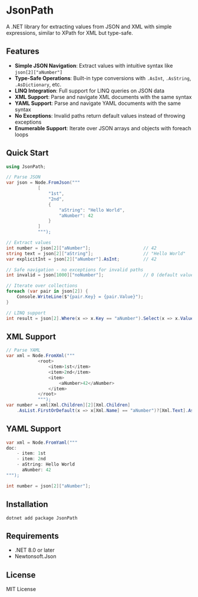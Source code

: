 # JsonPath

A .NET library for extracting values from JSON and XML with simple expressions, similar to XPath for XML but type-safe.

## Features

- **Simple JSON Navigation**: Extract values with intuitive syntax like `json[2]["aNumber"]`
- **Type-Safe Operations**: Built-in type conversions with `.AsInt`, `.AsString`, `.AsDictionary`, etc.
- **LINQ Integration**: Full support for LINQ queries on JSON data
- **XML Support**: Parse and navigate XML documents with the same syntax
- **YAML Support**: Parse and navigate YAML documents with the same syntax
- **No Exceptions**: Invalid paths return default values instead of throwing exceptions
- **Enumerable Support**: Iterate over JSON arrays and objects with foreach loops

## Quick Start

```csharp
using JsonPath;

// Parse JSON
var json = Node.FromJson("""
            [
                "1st",
                "2nd",
                {
                    "aString": "Hello World",
                    "aNumber": 42
                }
            ]
            """);

// Extract values
int number = json[2]["aNumber"];                    // 42
string text = json[2]["aString"];                   // "Hello World"
var explicitInt = json[2]["aNumber"].AsInt;         // 42

// Safe navigation - no exceptions for invalid paths
int invalid = json[1000]["noNumber"];               // 0 (default value)

// Iterate over collections
foreach (var pair in json[2]) {
    Console.WriteLine($"{pair.Key} = {pair.Value}");
}

// LINQ support
int result = json[2].Where(x => x.Key == "aNumber").Select(x => x.Value).First();
```

## XML Support

```csharp
// Parse YAML
var xml = Node.FromXml("""
            <root>
                <item>1st</item>
                <item>2nd</item>
                <item>
                    <aNumber>42</aNumber>
                </item>
            </root>
            """);
var number = xml[Xml.Children][2][Xml.Children]
    .AsList.FirstOrDefault(x => x[Xml.Name] == "aNumber")?[Xml.Text].AsInt;
```


## YAML Support

```csharp
var xml = Node.FromYaml("""
doc:
    - item: 1st
    - item: 2nd
    - aString: Hello World
      aNumber: 42
""");

int number = json[2]["aNumber"];
```

## Installation

```
dotnet add package JsonPath
```

## Requirements

- .NET 8.0 or later
- Newtonsoft.Json

## License

MIT License
